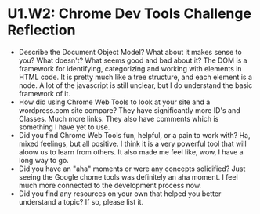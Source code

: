 # U1.W2: Chrome Dev Tools Challenge Reflection

* Describe the Document Object Model? What about it makes sense to you? What doesn't? What seems good and bad about it?
The DOM is a framework for identifying, categorizing and working with elements in HTML code.  It is pretty much like a tree structure, and each element is a node.  A lot of the javascript is still unclear, but I do understand the basic framework of it.  
* How did using Chrome Web Tools to look at your site and a wordpress.com site compare?
They have significantly more ID's and Classes.  Much more links.  They also have comments which is something I have yet to use.  
* Did you find Chrome Web Tools fun, helpful, or a pain to work with?
Ha, mixed feelings, but all positive.  I think it is a very powerful tool that will aloow us to learn from others.  It also made me feel like, wow, I have a long way to go.  
* Did you have an "aha" moments or were any concepts solidified?
  Just seeing the Google chome tools was definitely an aha moment.  I feel much more connected to the development process now.  
* Did you find any resources on your own that helped you better understand a topic? If so, please list it.
